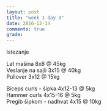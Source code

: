 ```yaml
---
layout: post
title: "week 1 day 3"
date: 2016-12-14
comments: true
grade:
---
```


Istezanje

Lat mašina 8x8 @ 45kg  
Veslanje na sajli 3x15 @ 40kg  
Pullover 3x12 @ 15kg  

Biceps curls - šipka 4x12-13 @ 5kg  
Hammer curls 4x15-16 @ 5kg  
Pregib šipkom - nadhvat 4x15 @ 10kg  
